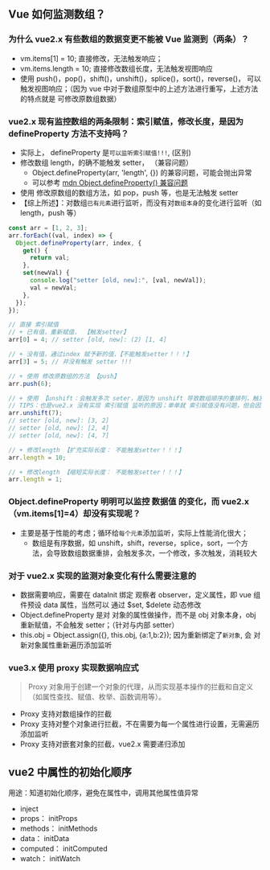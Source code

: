 ## Vue 如何监测数组？

### 为什么 vue2.x 有些数组的数据变更不能被 Vue 监测到（两条）？

- vm.items[1] = 10; 直接修改，无法触发响应；
- vm.items.length = 10; 直接修改数组长度，无法触发视图响应
- 使用 push()，pop()，shift()，unshift()，splice()，sort()，reverse()， 可以触发视图响应；（因为 vue 中对于数组原型中的上述方法进行重写，上述方法的特点就是 可修改原数组数据）

### vue2.x 现有监控数组的两条限制：索引赋值，修改长度，是因为 defineProperty 方法不支持吗？

- 实际上， defineProperty 是`可以监听索引赋值!!!`, (区别)
- 修改数组 length，的确不能触发 setter， （兼容问题）
  - Object.defineProperty(arr, 'length', {}) 的兼容问题，可能会抛出异常
  - 可以参考 [mdn Object.defineProperty() 兼容问题](https://developer.mozilla.org/zh-CN/docs/Web/JavaScript/Reference/Global_Objects/Object/defineProperty#重定义数组_array_对象的_length_属性)
- 使用 修改原数组的数组方法，如 pop，push 等，也是无法触发 setter
- 【综上所述】：对数组`已有元素`进行监听，而没有对`数组本身`的变化进行监听（如 length，push 等）

```js
const arr = [1, 2, 3];
arr.forEach((val, index) => {
  Object.defineProperty(arr, index, {
    get() {
      return val;
    },
    set(newVal) {
      console.log("setter [old, new]:", [val, newVal]);
      val = newVal;
    },
  });
});

// 直接 索引赋值
// + 已有值，重新赋值， 【触发setter】
arr[0] = 4; // setter [old, new]: (2) [1, 4]

// + 没有值，通过index 赋予新的值，【不能触发setter！！！】
arr[3] = 5; // 并没有触发 setter !!!

// + 使用 修改原数组的方法 【push】
arr.push(6);

// + 使用 【unshift：会触发多次 seter，是因为 unshift 导致数组顺序的重排列，触发setter】
// TIPS：也是vue2.x 没有实现 索引赋值 监听的原因；单单就 索引赋值没有问题，但会因为 数组方法，导致多次触发；
arr.unshift(7);
// setter [old, new]: [3, 2]
// setter [old, new]: [2, 4]
// setter [old, new]: [4, 7]

// + 修改length 【扩充实际长度： 不能触发setter！！！】
arr.length = 10;

// + 修改length 【缩短实际长度： 不能触发setter！！！】
arr.length = 1;
```

### Object.defineProperty 明明可以监控 数据值 的变化，而 vue2.x （vm.items[1]=4）却没有实现呢？

- 主要是基于性能的考虑；循环给`每个元素`添加监听，实际上性能消化很大；
  - 数组是有序数据，如 unshift，shift，reverse，splice，sort，一个方法，会导致数组数据重排，会触发多次，一个修改，多次触发，消耗较大

### 对于 vue2.x 实现的监测对象变化有什么需要注意的

- 数据需要响应，需要在 dataInit 绑定 观察者 observer，定义属性，即 vue 组件预设 data 属性，当然可以 通过 $set, $delete 动态修改
- Object.defineProperty 是对 对象的属性做操作，而不是 obj 对象本身，obj 重新赋值，不会触发 setter；（针对与内部 setter）
- this.obj = Object.assign({}, this.obj, {a:1,b:2}); 因为重新绑定了`新对象`, 会 对新对象属性重新遍历添加监听

### vue3.x 使用 proxy 实现数据响应式

> Proxy 对象用于创建一个对象的代理，从而实现基本操作的拦截和自定义（如属性查找、赋值、枚举、函数调用等）。

- Proxy 支持对数组操作的拦截
- Proxy 支持对整个对象进行拦截，不在需要为每一个属性进行设置，无需遍历添加监听
- Proxy 支持对嵌套对象的拦截，vue2.x 需要递归添加

## vue2 中属性的初始化顺序
用途：知道初始化顺序，避免在属性中，调用其他属性值异常
- inject
- props： initProps
- methods： initMethods
- data： initData
- computed： initComputed
- watch： initWatch
